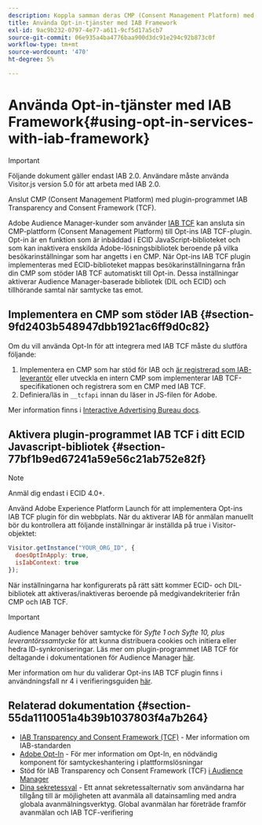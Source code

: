 ```yaml
---
description: Koppla samman deras CMP (Consent Management Platform) med Opt-ins Audience Manager-plugin för IAB Transparency och Consent Framework (TCF).
title: Använda Opt-in-tjänster med IAB Framework
exl-id: 9ac9b232-0797-4e77-a611-9cf5d17a5cb7
source-git-commit: 06e935a4ba4776baa900d3dc91e294c92b873c0f
workflow-type: tm+mt
source-wordcount: '470'
ht-degree: 5%

---
```


# Använda Opt-in-tjänster med IAB Framework{#using-opt-in-services-with-iab-framework}

>[!IMPORTANT]
>
>Följande dokument gäller endast IAB 2.0. Användare måste använda Visitor.js version 5.0 för att arbeta med IAB 2.0.

Anslut CMP (Consent Management Platform) med plugin-programmet IAB Transparency and Consent Framework (TCF).

Adobe Audience Manager-kunder som använder [IAB TCF](https://iabtechlab.com/standards/gdpr-transparency-and-consent-framework/) kan ansluta sin CMP-plattform (Consent Management Platform) till Opt-ins IAB TCF-plugin. Opt-in är en funktion som är inbäddad i ECID JavaScript-biblioteket och som kan inaktivera enskilda Adobe-lösningsbibliotek beroende på vilka besökarinställningar som har angetts i en CMP. När Opt-ins IAB TCF plugin implementeras med ECID-biblioteket mappas besökarinställningarna från din CMP som stöder IAB TCF automatiskt till Opt-in. Dessa inställningar aktiverar Audience Manager-baserade bibliotek (DIL och ECID) och tillhörande samtal när samtycke tas emot.

## Implementera en CMP som stöder IAB {#section-9fd2403b548947dbb1921ac6ff9d0c82}

Om du vill använda Opt-In för att integrera med IAB TCF måste du slutföra följande:

1. Implementera en CMP som har stöd för IAB och [är registrerad som IAB-leverantör](https://vendorlist.consensu.org/vendorlist.json) eller utveckla en intern CMP som implementerar IAB TCF-specifikationen och registrera som en CMP med IAB TCF.
1. Definiera/läs in `__tcfapi` innan du läser in JS-filen för Adobe.

Mer information finns i [Interactive Advertising Bureau docs](https://github.com/InteractiveAdvertisingBureau/GDPR-Transparency-and-Consent-Framework/blob/master/TCFv2/TCF-Implementation-Guidelines.md).

## Aktivera plugin-programmet IAB TCF i ditt ECID Javascript-bibliotek {#section-77bf1b9ed67241a59e56c21ab752e82f}

>[!NOTE]
>
>Anmäl dig endast i ECID 4.0+.

Använd Adobe Experience Platform Launch för att implementera Opt-ins IAB TCF plugin för din webbplats. När du aktiverar IAB för anmälan manuellt bör du kontrollera att följande inställningar är inställda på true i Visitor-objektet:

```javascript
Visitor.getInstance("YOUR_ORG_ID", {  
  doesOptInApply: true,
  isIabContext: true
});
```

När inställningarna har konfigurerats på rätt sätt kommer ECID- och DIL-bibliotek att aktiveras/inaktiveras beroende på medgivandekriterier från CMP och IAB TCF.

>[!IMPORTANT]
>
>Audience Manager behöver samtycke för *Syfte 1 och Syfte 10, plus leverantörssamtycke* för att kunna distribuera cookies och initiera eller hedra ID-synkroniseringar. Läs mer om plugin-programmet IAB TCF för deltagande i dokumentationen för Audience Manager [här](https://docs.adobe.com/help/en/audience-manager/user-guide/overview/gdpr/aam-iab-plugin.html).

Mer information om hur du validerar Opt-ins IAB TCF plugin finns i användningsfall nr 4 i verifieringsguiden [här](../../implementation-guides/opt-in-service/testing-optin-and-iab-plugin.md#section-ca5c6f92fbdf4fd29b4acb6b644efbd0).

## Relaterad dokumentation {#section-55da1110051a4b39b1037803f4a7b264}

* [IAB Transparency and Consent Framework (TCF)](https://iabtechlab.com/standards/gdpr-transparency-and-consent-framework/)  - Mer information om IAB-standarden
* [Adobe Opt-In](../../implementation-guides/opt-in-service/optin-overview.md#concept-f9b5db0d27a245fbadd3e19162319360)  - För mer information om Opt-In, en nödvändig komponent för samtyckeshantering i plattformslösningar
* Stöd för IAB Transparency och Consent Framework (TCF) [i Audience Manager](https://docs.adobe.com/content/help/sv-SE/audience-manager/user-guide/overview/data-privacy/consent-management/aam-iab-plugin.translate.html)
* [Dina sekretessval](https://www.adobe.com/se/privacy/opt-out.html#customeruse)  - Ett annat sekretessalternativ som användarna har tillgång till är möjligheten att avanmäla all datainsamling med andra globala avanmälningsverktyg. Global avanmälan har företräde framför avanmälan och IAB TCF-verifiering
